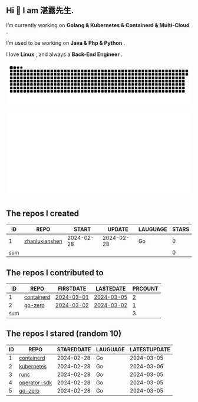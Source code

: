 ## Hi 👋 I am 湛露先生.

I’m currently working on  **Golang & Kubernetes & Containerd & Multi-Cloud** . 

I’m used to be working on  **Java & Php & Python** . 

I love **Linux** , and always a **Back-End Engineer** . 

![github contribution grid snake animation](https://github.com/zhanluxianshen/zhanluxianshen/blob/output/github-contribution-grid-snake.svg)

![Metrics](https://github.com/zhanluxianshen/zhanluxianshen/blob/master/github-metrics.svg)

<!--START_SECTION:my_github-->
## The repos I created
| ID  |                                REPO                                |   START    |   UPDATE   | LAUGUAGE | STARS |
|-----|--------------------------------------------------------------------|------------|------------|----------|-------|
|   1 | [zhanluxianshen](https://github.com/zhanluxianshen/zhanluxianshen) | 2024-02-28 | 2024-02-28 | Go       |     0 |
| sum |                                                                    |            |            |          |     0 |

## The repos I contributed to
| ID  |                          REPO                          |                            FIRSTDATE                             |                            LASTEDATE                             |                                        PRCOUNT                                        |
|-----|--------------------------------------------------------|------------------------------------------------------------------|------------------------------------------------------------------|---------------------------------------------------------------------------------------|
|   1 | [containerd](https://github.com/containerd/containerd) | [2024-03-01](https://github.com/containerd/containerd/pull/9906) | [2024-03-05](https://github.com/containerd/containerd/pull/9930) | [2](https://github.com/containerd/containerd/pulls?q=is%3Apr+author%3Azhanluxianshen) |
|   2 | [go-zero](https://github.com/zeromicro/go-zero)        | [2024-03-02](https://github.com/zeromicro/go-zero/pull/3955)     | [2024-03-02](https://github.com/zeromicro/go-zero/pull/3955)     | [1](https://github.com/zeromicro/go-zero/pulls?q=is%3Apr+author%3Azhanluxianshen)     |
| sum |                                                        |                                                                  |                                                                  |                                                                                     3 |

## The repos I stared (random 10)
| ID |                                REPO                                | STAREDDATE | LAUGUAGE | LATESTUPDATE |
|----|--------------------------------------------------------------------|------------|----------|--------------|
|  1 | [containerd](https://github.com/containerd/containerd)             | 2024-02-28 | Go       | 2024-03-05   |
|  2 | [kubernetes](https://github.com/kubernetes/kubernetes)             | 2024-02-28 | Go       | 2024-03-06   |
|  3 | [runc](https://github.com/opencontainers/runc)                     | 2024-02-28 | Go       | 2024-03-05   |
|  4 | [operator-sdk](https://github.com/operator-framework/operator-sdk) | 2024-02-28 | Go       | 2024-03-05   |
|  5 | [go-zero](https://github.com/zeromicro/go-zero)                    | 2024-02-28 | Go       | 2024-03-05   |

<!--END_SECTION:my_github-->



